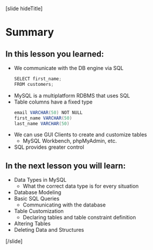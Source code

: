 [slide hideTitle]

# Summary

## In this lesson you learned:

- We communicate with the DB engine via SQL
    ```java
    SELECT first_name;
    FROM customers;
    ```
- MySQL is a multiplatform RDBMS that uses SQL
- Table columns have a fixed type
    ```java
    email VARCHAR(50) NOT NULL
    first_name VARCHAR(50)
    last_name VARCHAR(50)
    ```
- We can use GUI Clients to create and customize tables
    - MySQL Workbench, phpMyAdmin, etc.
- SQL provides greater control

## In the next lesson you will learn:

- Data Types in MySQL
    - What the correct data type is for every situation
- Database Modeling
- Basic SQL Queries
    - Communicating with the database
- Table Customization
    - Declaring tables and table constraint definition
- Altering Tables
- Deleting Data and Structures
 
[/slide]
